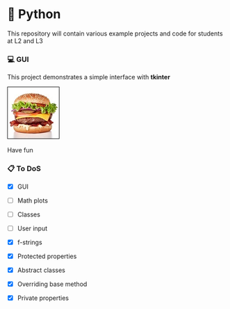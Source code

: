 # :rocket: Python 

This repository will contain various example projects and code for students at L2 and L3

### :computer: GUI

This project demonstrates a simple interface with **tkinter** 

![Image of Project](gui/burger.jpg)
 
Have fun 

### :clipboard: To DoS

- [x] GUI
- [ ] Math plots
- [ ] Classes
- [ ] User input
- [x] f-strings
- [x] Protected properties
- [x] Abstract classes
- [x] Overriding base method
- [x] Private properties

